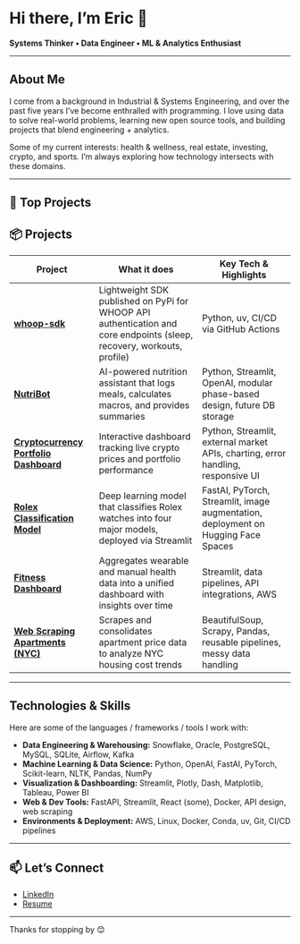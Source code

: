 # Hi there, I’m Eric 👋  
**Systems Thinker • Data Engineer • ML & Analytics Enthusiast**

---

## About Me

I come from a background in Industrial & Systems Engineering, and over the past five years I’ve become enthralled with programming. I love using data to solve real-world problems, learning new open source tools, and building projects that blend engineering + analytics.

Some of my current interests: health & wellness, real estate, investing, crypto, and sports. I’m always exploring how technology intersects with these domains.

---

## 🔧 Top Projects

## 📦 Projects

| **Project** | **What it does** | **Key Tech & Highlights** |
|---|---|---|
| [**whoop-sdk**](https://test.pypi.org/project/whoop-sdk/) | Lightweight SDK published on PyPi for WHOOP API authentication and core endpoints (sleep, recovery, workouts, profile) | Python, uv, CI/CD via GitHub Actions |
| [**NutriBot**](https://github.com/ericfflynn/nutribot) | AI-powered nutrition assistant that logs meals, calculates macros, and provides summaries | Python, Streamlit, OpenAI, modular phase-based design, future DB storage |
| [**Cryptocurrency Portfolio Dashboard**](https://github.com/ericfflynn/crypto-portolio-dashboard) | Interactive dashboard tracking live crypto prices and portfolio performance | Python, Streamlit, external market APIs, charting, error handling, responsive UI |
| [**Rolex Classification Model**](https://github.com/ericfflynn/watch-classification) | Deep learning model that classifies Rolex watches into four major models, deployed via Streamlit | FastAI, PyTorch, Streamlit, image augmentation, deployment on Hugging Face Spaces |
| [**Fitness Dashboard**](https://github.com/ericfflynn/health-app) | Aggregates wearable and manual health data into a unified dashboard with insights over time | Streamlit, data pipelines, API integrations, AWS |
| [**Web Scraping Apartments (NYC)**](https://github.com/ericfflynn/zillow-web-scraping/blob/main/notebook.ipynb) | Scrapes and consolidates apartment price data to analyze NYC housing cost trends | BeautifulSoup, Scrapy, Pandas, reusable pipelines, messy data handling |



---

## Technologies & Skills

Here are some of the languages / frameworks / tools I work with:

- **Data Engineering & Warehousing:** Snowflake, Oracle, PostgreSQL, MySQL, SQLite, Airflow, Kafka  
- **Machine Learning & Data Science:** Python, OpenAI, FastAI, PyTorch, Scikit-learn, NLTK, Pandas, NumPy  
- **Visualization & Dashboarding:** Streamlit, Plotly, Dash, Matplotlib, Tableau, Power BI  
- **Web & Dev Tools:** FastAPI, Streamlit, React (some), Docker, API design, web scraping  
- **Environments & Deployment:** AWS, Linux, Docker, Conda, uv, Git, CI/CD pipelines
  
---

## 📫 Let’s Connect

- [LinkedIn](www.linkedin.com/in/eric-flynn-)  
- [Resume](https://github.com/ericfflynn/resume/blob/main/Eric-Flynn-Resume.pdf)
---

Thanks for stopping by 😊  

